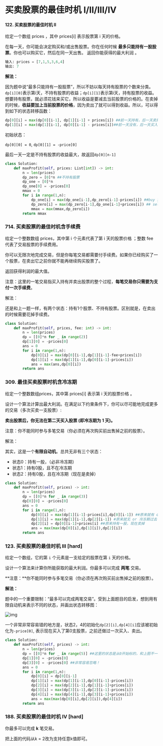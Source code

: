 # 买卖股票的最佳时机 I/II/III/IV

#### 122. 买卖股票的最佳时机 II

给定一个数组 prices ，其中 prices[i] 表示股票第 i 天的价格。

在每一天，你可能会决定购买和/或出售股票。你在任何时候 **最多只能持有一股股票**。你也可以购买它，然后在同一天出售。
返回你能获得的最大利润 。

```python
输入: prices = [7,1,5,3,6,4]
输出: 7
```

**解法：**

因为题中说“最多只能持有一股股票”，所以不妨以每天持有股票的个数来分类。`dp[i][0]`表示第i天，不持有股票的收益；`dp[i][1]`表示第i天，持有股票的收益。想要持有股票，就必须花钱来买它，所以收益是要减去当前股票的价格的。在卖掉的时候，**收益要加上当前股票的价格**，因为卖出了就可以得到收益。所以，可以得到如下的状态转移函数：

```python
dp[0][i] = max(dp[0][i-1], dp[1][i-1] + prices[i]) ##前一天持有，后一天卖掉
dp[1][i] = max(dp[1][i-1], dp[0][i-1] - prices[i])##前一天没有，后一天买入
```

初始状态：

`dp[0][0] = 0`, `dp[0][1] = -price[0]` 

最后一天一定是不持有股票的收益最大，故返回`dp[0][n-1]`

```python
class Solution:
    def maxProfit(self, prices: List[int]) -> int:
        n = len(prices)
        dp_zero = [0]*n ##不持有股票
        dp_one = [0]*n
        dp_one[0] = -prices[0]
        mmax = 0
        for i in range(1,n):
            dp_one[i] = max(dp_one[i-1],dp_zero[i-1]-prices[i]) ##buy in 
            dp_zero[i] = max(dp_zero[i-1],dp_one[i-1]+prices[i]) ## sell
            mmax = max(mmax,dp_zero[i])
        return mmax
```



### 714. 买卖股票的最佳时机含手续费

给定一个整数数组 prices，其中第 i 个元素代表了第 i 天的股票价格 ；整数 fee 代表了交易股票的手续费用。

你可以无限次地完成交易，但是你每笔交易都需要付手续费。如果你已经购买了一个股票，在卖出它之前你就不能再继续购买股票了。

返回获得利润的最大值。

注意：这里的一笔交易指买入持有并卖出股票的整个过程，**每笔交易你只需要为支付一次手续费**。

解法：

还是和上一题一样，有两个状态：持有1个股票、不持有股票。区别就是，在卖出的时候需要花掉手续费。

```python
class Solution:
    def maxProfit(self, prices, fee: int) -> int:
        n = len(prices)
        dp = [[0]*n for _ in range(2)]
        dp[1][0] = -prices[0]
        ans = 0
        for i in range(1,n):
            dp[0][i] = max(dp[0][i-1],dp[1][i-1]-fee+prices[i])
            dp[1][i] = max(dp[1][i-1],dp[0][i-1]-prices[i])
            ans = max(ans,dp[0][i])
        return ans
```



### 309. 最佳买卖股票时机含冷冻期

给定一个整数数组prices，其中第  prices[i] 表示第 i 天的股票价格 。

设计一个算法计算出最大利润。在满足以下约束条件下，你可以尽可能地完成更多的交易（多次买卖一支股票）:

**卖出股票后，你无法在第二天买入股票 (即冷冻期为 1 天)。**

注意：你不能同时参与多笔交易（你必须在再次购买前出售掉之前的股票）。

解法：

其实，这是一个**有限自动机**。总共无非有三个状态：

- 状态0：持有一股，（必非冷冻期）
- 状态1：持有0股，且不在冷冻期
- 状态2：持有0股，且在冷冻期（现在是卖掉）



```python
class Solution:
    def maxProfit(self, prices) -> int:
        n = len(prices)
        dp = [[0]*n for _ in range(3)]
        dp[0][0] = -prices[0] 
        ans = 0
        for i in range(1,n):
            dp[0][i] = max(dp[1][i-1]-prices[i],dp[0][i-1]) ##原来就有 or 非冷冻期买入
            dp[1][i] = max(dp[1][i-1],dp[2][i-1]) #原来就无 or 冷冻期过去
            dp[2][i] = dp[0][i-1]+prices[i] ##原来持有一股，现在卖掉
            ans = max(max(dp[0][i],dp[1][i]),dp[2][i])
        return ans
```



### 123. 买卖股票的最佳时机 III [hard]

给定一个数组，它的第 `i` 个元素是一支给定的股票在第 `i` 天的价格。

设计一个算法来计算你所能获取的最大利润。你最多可以完成 **两笔** 交易。

**注意：**你不能同时参与多笔交易（你必须在再次购买前出售掉之前的股票）。

**解法：**

题中的一个重要限制：“最多可以完成两笔交易”。受到上面题目的启发，想到用有限自动机来表示不同的状态，并画出状态转移图：

![img](https://pic1.zhimg.com/80/v2-3abd42ba6c29475ddd9ef060500b72ce_1440w.png)



一个非常非常容易错的地方是，状态2，4的初始化`dp[2][i],dp[4][i]`应该被初始化为`-price[0]`, 表示现在买入了第0支股票，之前还做过一次买入、卖出。

```python
class Solution:
    def maxProfit(self, prices) -> int:
        n = len(prices)
        dp = [[0]*n for _ in range(5)] ##这里的状态是从0开始标的，和上图不一样
        dp[1][0] = -prices[0]
        dp[3][0] = -prices[0] ##非常容易忽略！
        ans = 0
        for i in range(1,n):
            dp[0][i] = dp[0][i-1]
            dp[1][i] = max(dp[1][i-1],dp[0][i-1]-prices[i])
            dp[2][i] = max(dp[2][i-1],dp[1][i-1]+prices[i])
            dp[3][i] = max(dp[3][i-1],dp[2][i-1]-prices[i])
            dp[4][i] = max(dp[4][i-1],dp[3][i-1]+prices[i])
            ans = max(max(dp[0][i],dp[2][i]),dp[4][i])
        return ans
```



### 188. 买卖股票的最佳时机 IV [hard]

你最多可以完成 **k** 笔交易。

把上面的代码从k = 2改为支持任意k值即可。

